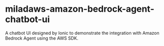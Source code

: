 # miladaws-amazon-bedrock-agent-chatbot-ui
A chatbot UI designed by Ionic to demonstrate the integration with Amazon Bedrock Agent using the AWS SDK.
